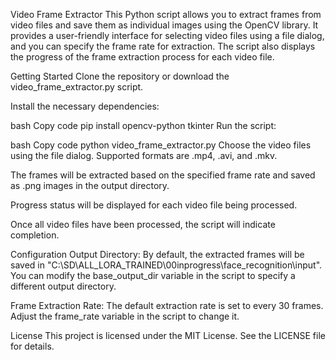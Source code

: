 Video Frame Extractor
This Python script allows you to extract frames from video files and save them as individual images using the OpenCV library. It provides a user-friendly interface for selecting video files using a file dialog, and you can specify the frame rate for extraction. The script also displays the progress of the frame extraction process for each video file.

Getting Started
Clone the repository or download the video_frame_extractor.py script.

Install the necessary dependencies:

bash
Copy code
pip install opencv-python tkinter
Run the script:

bash
Copy code
python video_frame_extractor.py
Choose the video files using the file dialog. Supported formats are .mp4, .avi, and .mkv.

The frames will be extracted based on the specified frame rate and saved as .png images in the output directory.

Progress status will be displayed for each video file being processed.

Once all video files have been processed, the script will indicate completion.

Configuration
Output Directory: By default, the extracted frames will be saved in "C:\SD\ALL_LORA_TRAINED\00inprogress\face_recognition\input". You can modify the base_output_dir variable in the script to specify a different output directory.

Frame Extraction Rate: The default extraction rate is set to every 30 frames. Adjust the frame_rate variable in the script to change it.

License
This project is licensed under the MIT License. See the LICENSE file for details.
